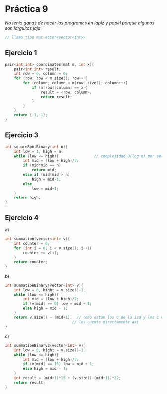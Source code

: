 # Práctica 9
*No tenía ganas de hacer los programas en lapiz y papel porque algunos son larguitos jaja*
```C++
// llamo tipo mat ector<vector<int>>
```
## Ejercicio 1
```C++
pair<int,int> coordinates(mat m, int x){
    pair<int,int> result;
    int row = 0, column = 0;
    for (row; row < m.size(); row++){
        for (column; column < m[row].size(); column++){
            if (m[row][column] == x){
                result = <row, column>;
                return result;
            }
        }
    }
    return {-1,-1};
}
```

## Ejercicio 3
```C++
int squareRootBinary(int n){
    int low = 1, high = n;
    while (low <= high){                // complejidad O(log n) por ser como binary search
        int mid = (low + high)/2;
        if (mid*mid == n)
            return mid;
        else if (mid*mid > n)
            high = mid-1;
        else
            low = mid+1;
    }
    return high;
}
```

## Ejercicio 4
a)
```C++
int summation(vector<int> v){
    int counter = 0;
    for (int i = 0; i < v.size(); i++){
        counter += v[i];
    }
    return counter;
}
```
b)
```C++
int summationBinary(vector<int> v){
    int low = 0, hight = v.size()-1;
    while (low <= high){
        int mid = (low + high)/2;
        if (v[mid] == 0) low = mid + 1;
        else high = mid - 1;
    }
    return v.size() - (mid+1);  // como estan los 0 de la izq y los 1 de la derecha
                              // los cuento directamente asi
}
```
c)
```C++
int summationBinary2(vector<int> v){
    int low = 0, hight = v.size()-1;
    while (low <= high){
        int mid = (low + high)/2;
        if (v[mid] == 15) low = mid + 1;
        else high = mid - 1;
    }
    int result = (mid+1)*15 + (v.size()-(mid+1))*22;
    return result; 
}
```

```C++
```

```C++
```

```C++
```

```C++
```

```C++
```
